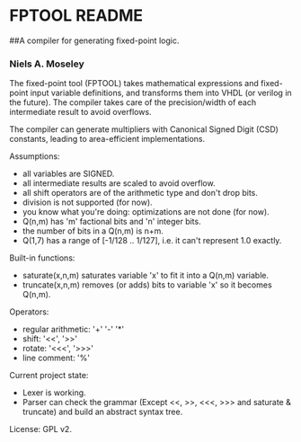 # FPTOOL README
##A compiler for generating fixed-point logic.
### Niels A. Moseley

The fixed-point tool (FPTOOL) takes mathematical expressions and fixed-point input variable definitions, and transforms them into VHDL (or verilog in the future). The compiler takes care of the precision/width of each intermediate result to avoid overflows. 

The compiler can generate multipliers with Canonical Signed Digit (CSD) constants, leading to area-efficient implementations. 

Assumptions:

- all variables are SIGNED.
- all intermediate results are scaled to avoid overflow.
- all shift operators are of the arithmetic type and don't drop bits.
- division is not supported (for now).
- you know what you're doing: optimizations are not done (for now).
- Q(n,m) has 'm' factional bits and 'n' integer bits.
- the number of bits in a Q(n,m) is n+m.
- Q(1,7) has a range of [-1/128 .. 1/127], i.e. it can't represent 1.0 exactly.

Built-in functions:

- saturate(x,n,m) saturates variable 'x' to fit it into a Q(n,m) variable.
- truncate(x,n,m) removes (or adds) bits to variable 'x' so it becomes Q(n,m).

Operators:

- regular arithmetic: '+' '-' '*' 
- shift: '<<', '>>'
- rotate: '<<<', '>>>'
- line comment: '%'

Current project state:

- Lexer is working.
- Parser can check the grammar (Except <<, >>, <<<, >>> and saturate & truncate) and build an abstract syntax tree.

License: GPL v2.
